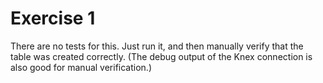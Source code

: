 # Exercise 1

There are no tests for this. Just run it, and then manually verify that the table was created correctly. (The debug output of the Knex connection is also good for manual verification.)
